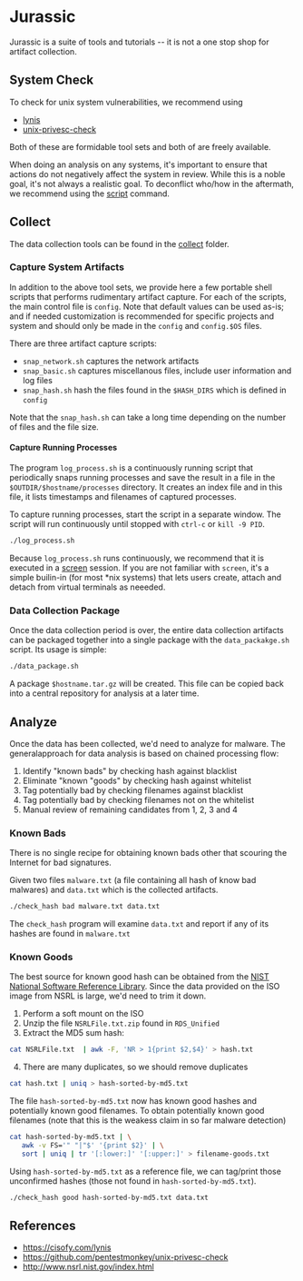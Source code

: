 # Jurassic

Jurassic is a suite of tools and tutorials -- it is not a one stop shop for artifact collection.

## System Check

To check for unix system vulnerabilities, we recommend using 

  * [lynis](https://cisofy.com/lynis/)
  * [unix-privesc-check](https://github.com/pentestmonkey/unix-privesc-check)

Both of these are formidable tool sets and both of are freely available.

When doing an analysis on any systems, it's important to ensure that actions do not negatively affect the system in review.  While this is a noble goal, it's not always a realistic goal.  To deconflict who/how in the aftermath, we recommend using the [script](http://www.computerhope.com/unix/uscript.htm) command.

## Collect

The data collection tools can be found in the [collect](collect) folder.

### Capture System Artifacts

In addition to the above tool sets, we provide here a few portable shell scripts that performs rudimentary artifact capture.  For each of the scripts, the main control file is `config`.  Note that default values can be used as-is; and if needed customization is recommended for specific projects and system and should only be made in the `config` and `config.$OS` files.

There are three artifact capture scripts:

* `snap_network.sh` captures the network artifacts
* `snap_basic.sh` captures miscellanous files, include user information and log files
* `snap_hash.sh` hash the files found in the `$HASH_DIRS` which is defined in `config`

Note that the `snap_hash.sh` can take a long time depending on the number of files and the file size.

#### Capture Running Processes

The program `log_process.sh` is a continuously running script that periodically snaps running processes and save the result in a file in the `$OUTDIR/$hostname/processes` directory.  It creates an index file and in this file, it lists timestamps and filenames of captured processes.

To capture running processes, start the script in a separate window.  The script will run continuously until stopped with `ctrl-c` or `kill -9 PID`. 

```bash
./log_process.sh
```

Because `log_process.sh`  runs continuously, we recommend that it is executed in a [screen](http://www.computerhope.com/unix/screen.htm) session.  If you are not familiar with `screen`, it's a simple builin-in (for most *nix systems) that lets users create, attach and detach from virtual terminals as neeeded.


### Data Collection Package

Once the data collection period is over, the entire data collection artifacts can be packaged together into a single package with the `data_packakge.sh` script. Its usage is simple:

```bash
./data_package.sh 
```

A package `$hostname.tar.gz` will be created.  This file can be copied back into a central repository for analysis at a later time.

## Analyze

Once the data has been collected, we'd need to analyze for malware. The generalapproach for data analysis is based on chained processing
flow:

1. Identify "known bads" by checking hash against blacklist
2. Eliminate "known "goods" by checking hash against whitelist
3. Tag potentially bad by checking filenames against blacklist 
4. Tag potentially bad by checking filenames not on the whitelist 
5. Manual review of remaining candidates from 1, 2, 3 and 4

### Known Bads 

There is no single recipe for obtaining known bads other that scouring the Internet for bad signatures.

Given two files `malware.txt` (a file containing all hash of know bad
malwares) and `data.txt` which is the collected artifacts.

```bash
./check_hash bad malware.txt data.txt
```

The `check_hash` program will examine `data.txt` and report if any of
its hashes are found in `malware.txt`

### Known Goods

The best source for known good hash can be obtained from the [NIST National Software Reference Library](http://www.nsrl.nist.gov/index.html).  Since the data provided on the ISO image from NSRL is large, we'd need to trim it down.

1. Perform a soft mount on the ISO
2. Unzip the file `NSRLFile.txt.zip` found in `RDS_Unified`
3. Extract the MD5 sum hash:
```bash
cat NSRLFile.txt  | awk -F, 'NR > 1{print $2,$4}' > hash.txt
```
4. There are many duplicates, so we should remove duplicates
```bash
cat hash.txt | uniq > hash-sorted-by-md5.txt
```

The file `hash-sorted-by-md5.txt` now has known good hashes and potentially known good filenames.  To obtain potentially known good filenames (note that this is the weakess claim in so far malware detection)

```bash
cat hash-sorted-by-md5.txt | \
   awk -v FS='" "|"$' '{print $2}' | \
   sort | uniq | tr '[:lower:]' '[:upper:]' > filename-goods.txt 
```

Using `hash-sorted-by-md5.txt` as a reference file, we can tag/print
those unconfirmed hashes (those not found in
`hash-sorted-by-md5.txt`).

```bash
./check_hash good hash-sorted-by-md5.txt data.txt
```

## References

- https://cisofy.com/lynis
- https://github.com/pentestmonkey/unix-privesc-check
- http://www.nsrl.nist.gov/index.html
